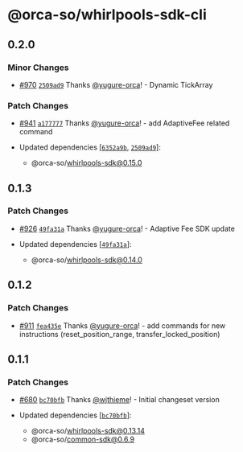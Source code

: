 # @orca-so/whirlpools-sdk-cli

## 0.2.0

### Minor Changes

- [#970](https://github.com/orca-so/whirlpools/pull/970) [`2509ad9`](https://github.com/orca-so/whirlpools/commit/2509ad9d9894a38c922e6e84a6a3a9de5e9ccd2d) Thanks [@yugure-orca](https://github.com/yugure-orca)! - Dynamic TickArray

### Patch Changes

- [#941](https://github.com/orca-so/whirlpools/pull/941) [`a177777`](https://github.com/orca-so/whirlpools/commit/a177777aa903adcd5f7bb9b9836b1dbb972489c0) Thanks [@yugure-orca](https://github.com/yugure-orca)! - add AdaptiveFee related command

- Updated dependencies [[`6352a9b`](https://github.com/orca-so/whirlpools/commit/6352a9b61a574fb62440a7dca9a933af02847db5), [`2509ad9`](https://github.com/orca-so/whirlpools/commit/2509ad9d9894a38c922e6e84a6a3a9de5e9ccd2d)]:
  - @orca-so/whirlpools-sdk@0.15.0

## 0.1.3

### Patch Changes

- [#926](https://github.com/orca-so/whirlpools/pull/926) [`49fa31a`](https://github.com/orca-so/whirlpools/commit/49fa31a042254c4f4a7c16594344f66e9c208c2b) Thanks [@yugure-orca](https://github.com/yugure-orca)! - Adaptive Fee SDK update

- Updated dependencies [[`49fa31a`](https://github.com/orca-so/whirlpools/commit/49fa31a042254c4f4a7c16594344f66e9c208c2b)]:
  - @orca-so/whirlpools-sdk@0.14.0

## 0.1.2

### Patch Changes

- [#911](https://github.com/orca-so/whirlpools/pull/911) [`fea435e`](https://github.com/orca-so/whirlpools/commit/fea435e54ebbb349b214d01d3792e5ca6af26c4d) Thanks [@yugure-orca](https://github.com/yugure-orca)! - add commands for new instructions (reset_position_range, transfer_locked_position)

## 0.1.1

### Patch Changes

- [#680](https://github.com/orca-so/whirlpools/pull/680) [`bc70bfb`](https://github.com/orca-so/whirlpools/commit/bc70bfb40068bb13282a92a7b36f501429470b27) Thanks [@wjthieme](https://github.com/wjthieme)! - Initial changeset version

- Updated dependencies [[`bc70bfb`](https://github.com/orca-so/whirlpools/commit/bc70bfb40068bb13282a92a7b36f501429470b27)]:
  - @orca-so/whirlpools-sdk@0.13.14
  - @orca-so/common-sdk@0.6.9
